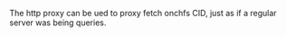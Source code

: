 The http proxy can be ued to proxy fetch onchfs CID, just as if a regular server was being queries.
